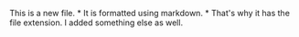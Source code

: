 This is a new file. * It is formatted using markdown. * That's why it has the  file extension. I added something else as well.
